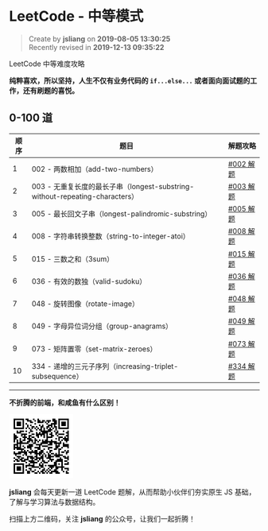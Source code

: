 LeetCode - 中等模式
===

> Create by **jsliang** on **2019-08-05 13:30:25**  
> Recently revised in **2019-12-13 09:35:22**

LeetCode 中等难度攻略

**纯粹喜欢，所以坚持，人生不仅有业务代码的 `if...else...` 或者面向面试题的工作，还有刷题的喜悦。**

## 0-100 道

| 顺序 | 题目 | 解题攻略 |
| --- | --- | --- |
| 1 | 002 - 两数相加（add-two-numbers） | [#002 解题](./002-两数相加（add-two-numbers）.md) |
| 2 | 003 - 无重复长度的最长子串（longest-substring-without-repeating-characters） | [#003 解题](./003-无重复长度的最长子串（longest-substring-without-repeating-characters）.md) |
| 3 | 005 - 最长回文子串（longest-palindromic-substring） | [#005 解题](./005-最长回文子串（longest-palindromic-substring）.md) |
| 4 | 008 - 字符串转换整数（string-to-integer-atoi） | [#008 解题](./008-字符串转换整数（string-to-integer-atoi）.md) |
| 5 | 015 - 三数之和（3sum） | [#015 解题](./015-三数之和（3sum）.md) |
| 6 | 036 - 有效的数独（valid-sudoku） | [#036 解题](./036-有效的数独（valid-sudoku）.md) |
| 7 | 048 - 旋转图像（rotate-image） | [#048 解题](./048-旋转图像（rotate-image）.md) |
| 8 | 049 - 字母异位词分组（group-anagrams） | [#049 解题](./049-字母异位词分组（group-anagrams）.md) |
| 9 | 073 - 矩阵置零（set-matrix-zeroes） | [#073 解题](./073-矩阵置零（set-matrix-zeroes）.md) |
| 10 | 334 - 递增的三元子序列（increasing-triplet-subsequence） | [#334 解题](./334-递增的三元子序列（increasing-triplet-subsequence）.md) |

---

**不折腾的前端，和咸鱼有什么区别！**

![图](../../../public-repertory/img/z-small-wechat-public-address.jpg)

**jsliang** 会每天更新一道 LeetCode 题解，从而帮助小伙伴们夯实原生 JS 基础，了解与学习算法与数据结构。

扫描上方二维码，关注 **jsliang** 的公众号，让我们一起折腾！

